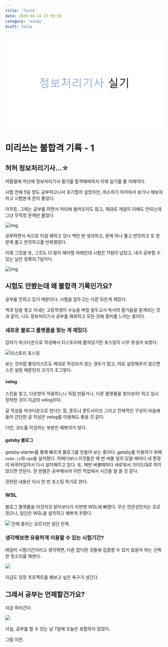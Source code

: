 ```yaml
---
title: 'Test1'
date: 2020-04-14 23:59:59
category: 'essay'
draft: false
---
```


![img](./images/Thumbnail.png)

# 미리쓰는 불합격 기록 - 1

## 허허 정보처리기사...☆

어떨결에 작년에 정보처리기사 필기를 합격해버려서 이제 실기를 볼 차례이다.

시험 전에 5일 정도 공부하고나서 포기할까 싶었지만, 취소하기 아까워서 보기나 해보자 하고 시험본게 운이 좋았다.

아무튼, 그때는 공부를 하면서 머리에 들어오지도 않고, 제대로 개념이 이해도 안되는데 그냥 무작정 문제만 풀었다.

![img](https://jjalbot.com/media/2016/10/B1MRP8TUC/20160901_57c79af15166c.jpg)

공부하면서 속으로 이걸 왜하고 있나 백만 번 생각하고, 문제 하나 풀고 딴짓하고 또 한 문제 풀고 딴짓하고를 반복했었다.

이제 그짓을 또, 그것도 더 많이 해야할 차례인데 시험은 11일이 남았고, 내가 공부할 수 있는 날은 정확히 7일이다.

![img](https://app.jjalbang.today/jjv1Nd.jpg)

## 시험도 안봤는데 왜 불합격 기록인가요?

공부를 안하고 있기 때문이다.
시험을 앞두고는 다른 모든게 재밌다.

책과 담을 쌓고 지내는 고등학생이 수능을 며칠 앞두고서 독서의 즐거움을 알게되는 것과 같이, 나도 정보처리기사 공부를 제외하고 모든 것에 흥미를 느끼는 중이다.

### 새로운 블로그 플랫폼을 찾는 게 재밌다.

갑자기 마크다운으로 작성해서 티스토리에 붙여넣기한 포스팅이 너무 못생겨 보였다.

![티스토리 포스팅](https://images.velog.io/images/mulgyeol/post/292da8bb-3a8a-4470-81b6-5f5820618402/image.png)

보는 것처럼 불릿리스트도 제대로 작성되지 않는 경우가 많고, 따로 설정해주지 않으면 스킨 설정 때문인지 크기가 조그맣다.

#### velog

스킨을 찾고, 다운받아 적용하느니 직접 만들거나, 다른 플랫폼을 찾아보자! 하고 임시 정착한 것이 지금의 velog이다.

글 작성을 마크다운으로 한다는 점, 폰트나 폰트사이즈 그리고 전체적인 구성이 마음에 들어 간단한 글 작성은 velog를 이용해도 좋을 것 같다.

다만, 코드를 작성하는 부분은 예쁘지가 않다.

#### gatsby 블로그

gatsby-starter를 통해 빠르게 블로그를 만들어 보는 중이다.
gatsby를 이용하기 위해 `node.js`와 `npm`을 설치했다.
어쩌다보니 이것들은 매 번 써볼 일이 있을 때마다 내 환경이 바뀌어있어서 다시 설치해주고 있다.
또, 매번 써볼때마다 새로워서 가이드대로 하지 않으면 안된다.
한 번쯤은 공부해놔야 이런 작업에서 시간을 덜 쓸 것 같다.

관련된 내용은 다시 한 번 포스팅 하기로 한다.

### WSL

블로그 플랫폼을 이것저것 알아보다가 이번엔 WSL에 빠졌다.
무슨 연관성인지는 모르겠으나, 일단은 WSL을 설치하고 예쁘게 꾸몄다.

![](https://images.velog.io/images/mulgyeol/post/7e1166f4-0ad5-442a-a1a6-3f54957a7d75/image.png)
언제 쓸지는 모르지만 일단 만족.

### 생각해보면 유용하게 이용할 수 있는 시험기간?

매일이 시험기간이라고 생각하면, 다른 잡다한 것들에 집중할 수 있지 않을까 하는 신박한 멍소리를 해본다.

![](https://images.velog.io/images/mulgyeol/post/eb5e275c-13fb-42b8-8952-ff0687d458d9/image.png)

지금도 당장 프로젝트를 해보고 싶은 욕구가 생긴다.

## 그래서 공부는 언제할건가요?

지금 하러간다.

![](https://images.velog.io/images/mulgyeol/post/1739d673-ec5d-4779-8a86-39b631ea3247/image.png)

사실, 공부를 할 수 있는 날 7일에 오늘은 포함하지 않았다.

그럼 이만.
